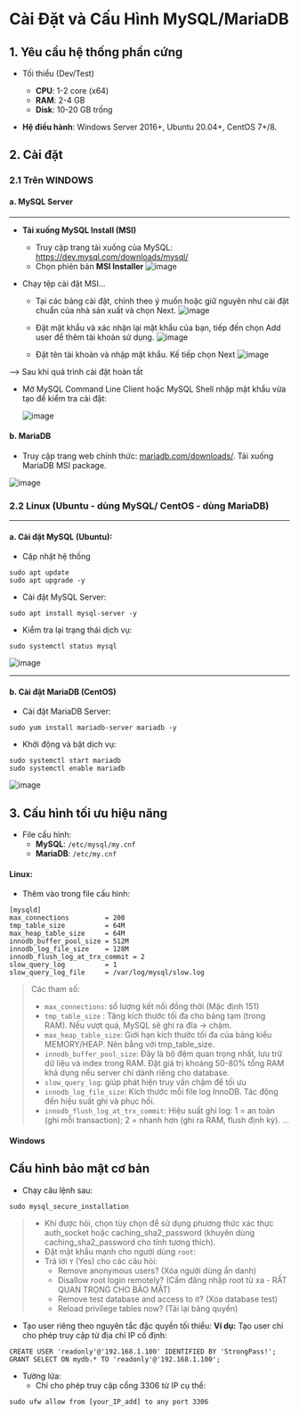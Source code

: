 
# Cài Đặt và Cấu Hình MySQL/MariaDB

## 1. Yêu cầu hệ thống phần cứng
- Tối thiểu (Dev/Test)
    - **CPU**: 1-2 core (x64)
    - **RAM**: 2-4 GB
    - **Disk**: 10-20 GB trống

- **Hệ điều hành**: Windows Server 2016+, Ubuntu 20.04+, CentOS 7+/8.

## 2. Cài đặt 

### 2.1 Trên WINDOWS

#### a. MySQL Server
---

- **Tải xuống MySQL Install (MSI)**
    - Truy cập trang tải xuống của MySQL: https://dev.mysql.com/downloads/mysql/
    - Chọn phiên bản **MSI Installer**
    ![image](https://github.com/user-attachments/assets/b04f36ff-270a-406d-905d-b636b9b7f3ec)


- Chạy tệp cài đặt  MSI...
    - Tại các bảng cài đặt, chỉnh theo ý muốn hoặc giữ nguyên như cài đặt chuẩn của nhà sản xuất và chọn Next. 
   ![image](https://github.com/user-attachments/assets/ea01ffc1-1203-45d5-858f-7dc92d1fdeba)


    - Đặt mật khẩu và xác nhận lại mật khẩu của bạn, tiếp đến chọn Add user để thêm tài khoản sử dụng.
    ![image](https://github.com/user-attachments/assets/3953ff93-9048-420b-a80f-8cb70f8b93dc)

    - Đặt tên tài khoản và nhập mật khẩu. Kế tiếp chọn Next
    ![image](https://github.com/user-attachments/assets/53f4895c-9ad7-463e-b072-8b978d302962)


--> Sau khi quá trình cài đặt hoàn tất 

- Mở MySQL Command Line Client hoặc MySQL Shell nhập mật khẩu vừa tạo để kiểm tra cài đặt: 

    ![image](https://github.com/user-attachments/assets/47e2208c-c8e1-40e6-bcc8-a42045cfe067)


#### b. MariaDB

- Truy cập trang web chính thức: [mariadb.com/downloads/](https://mariadb.org/download/.). Tải xuống MariaDB MSI package.

![image](https://github.com/user-attachments/assets/ae99a857-b12a-4390-b89f-59da6f23f5cd)



### 2.2 Linux (Ubuntu - dùng MySQL/ CentOS - dùng MariaDB)
---

#### a. Cài đặt MySQL (Ubuntu):

- Cập nhật hệ thống
```bash!
sudo apt update
sudo apt upgrade -y
```
- Cài đặt MySQL Server:
```bash!
sudo apt install mysql-server -y
```

- Kiểm tra lại trạng thái dịch vụ:
```bash!
sudo systemctl status mysql
```

![image](https://github.com/user-attachments/assets/1ac0d9dd-11ed-43e9-b280-f1b650458b1b)


---
#### b. Cài đặt MariaDB (CentOS)

- Cài đặt MariaDB Server:
```
sudo yum install mariadb-server mariadb -y
```
- Khởi động và bật dịch vụ:

```bash!
sudo systemctl start mariadb
sudo systemctl enable mariadb 
```
![image](https://github.com/user-attachments/assets/1b6ba6c3-d17e-453e-8a94-d2bf2aa74d0b)


## 3. Cấu hình tối ưu hiệu năng

- File cấu hình:
    - **MySQL**: `/etc/mysql/my.cnf`
    - **MariaDB**: `/etc/my.cnf`
#### Linux:
- Thêm vào trong file cấu hình:

```ini!
[mysqld]
max_connections         = 200
tmp_table_size          = 64M
max_heap_table_size     = 64M
innodb_buffer_pool_size = 512M
innodb_log_file_size    = 128M
innodb_flush_log_at_trx_commit = 2
slow_query_log          = 1
slow_query_log_file     = /var/log/mysql/slow.log
```

> Các tham số:
> - `max_connections`: số lượng kết nối đồng thời (Mặc định 151)
> - `tmp_table_size` : Tăng kích thước tối đa cho bảng tạm (trong RAM). Nếu vượt quá, MySQL sẽ ghi ra đĩa → chậm.
> - `max_heap_table_size`: Giới hạn kích thước tối đa của bảng kiểu MEMORY/HEAP. Nên bằng với tmp_table_size.
> - `innodb_buffer_pool_size`: Đây là bộ đệm quan trọng nhất, lưu trữ dữ liệu và index trong RAM. Đặt giá trị khoảng 50-80% tổng RAM khả dụng nếu server chỉ dành riêng cho database.
> - `slow_query_log`: giúp phát hiện truy vấn chậm để tối ưu
> - `innodb_log_file_size`: Kích thước mỗi file log InnoDB. Tác động đến hiệu suất ghi và phục hồi.
> - `innodb_flush_log_at_trx_commit`: Hiệu suất ghi log:
1 = an toàn (ghi mỗi transaction);
2 = nhanh hơn (ghi ra RAM, flush định kỳ).
>...

#### Windows

## Cấu hình bảo mật cơ bản
- Chạy câu lệnh sau:
```bash!
sudo mysql_secure_installation
```
>- Khi được hỏi, chọn tùy chọn để sử dụng phương thức xác thực auth_socket hoặc caching_sha2_password (khuyên dùng caching_sha2_password cho tính tương thích).
>- Đặt mật khẩu mạnh cho người dùng `root`: 
>- Trả lời `Y` (Yes) cho các câu hỏi:
>    - Remove anonymous users? (Xóa người dùng ẩn danh)
>    - Disallow root login remotely? (Cấm đăng nhập root từ xa - RẤT QUAN TRỌNG CHO BẢO MẬT)
>    - Remove test database and access to it? (Xóa database test)
>    - Reload privilege tables now? (Tải lại bảng quyền)

- Tạo user riêng theo nguyên tắc đặc quyền tối thiểu:
**Ví dụ:** Tạo user chỉ cho phép truy cập từ địa chỉ IP cố định:
```sql!
CREATE USER 'readonly'@'192.168.1.100' IDENTIFIED BY 'StrongPass!';
GRANT SELECT ON mydb.* TO 'readonly'@'192.168.1.100';
```

- Tường lửa:
    - Chỉ cho phép truy cập cổng 3306 từ IP cụ thể:
```bash!
sudo ufw allow from [your_IP_add] to any port 3306
```


